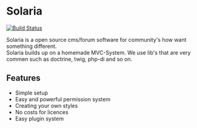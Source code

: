 # Solaria    
[![Build Status](https://travis-ci.org/flaver12/FM.svg?branch=master)](https://travis-ci.org/flaver12/FM)   

 Solaria is a open source cms/forum software for community's how want something different.  
 Solaria builds up on a homemade MVC-System. We use lib's that are very commen such as doctrine, twig, php-di and so on.  

## Features  
* Simple setup  
* Easy and powerful permission system  
* Creating your own styles  
* No costs for licences  
* Easy plugin system
